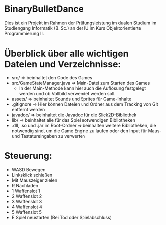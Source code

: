 # BinaryBulletDance

Dies ist ein Projekt im Rahmen der Prüfungsleistung im dualen Studium im Studiengang Informatik (B. Sc.) an der IU im Kurs Objektorientierte Programmierung II.


# Überblick über alle wichtigen Dateien und Verzeichnisse:
- src/ => beinhaltet den Code des Games
- src/GameStateManager.java => Main-Datei zum Starten des Games
    - In der Main-Methode kann hier auch die Auflösung festgelegt werden und ob Vollbild verwendet werden soll.
- assets/ => beinhaltet Sounds und Sprites für Game-Inhalte
- .gitignore => Hier können Dateien und Ordner aus dem Tracking von Git entfernt werden
- javadoc/ => beinhaltet die Javadoc für die Slick2D-Bibliothek
- lib/ => beinhaltet alle für das Spiel notwendigen Bibliotheken
- .dll, .so und .jar im Root-Ordner => beinhalten weitere Bibliotheken, die notwendig sind, um die Game Engine zu laufen oder den Input für Maus- und Tastatureingaben zu verwerten


# Steuerung:
- WASD Bewegen
- Linksklick schießen
- Mit Mauszeiger zielen
- R Nachladen
- 1 Waffenslot 1
- 2 Waffenslot 2
- 3 Waffenslot 3
- 4 Waffenslot 4
- 5 Waffenslot 5
- E Spiel neustarten (Bei Tod oder Spielabschluss)